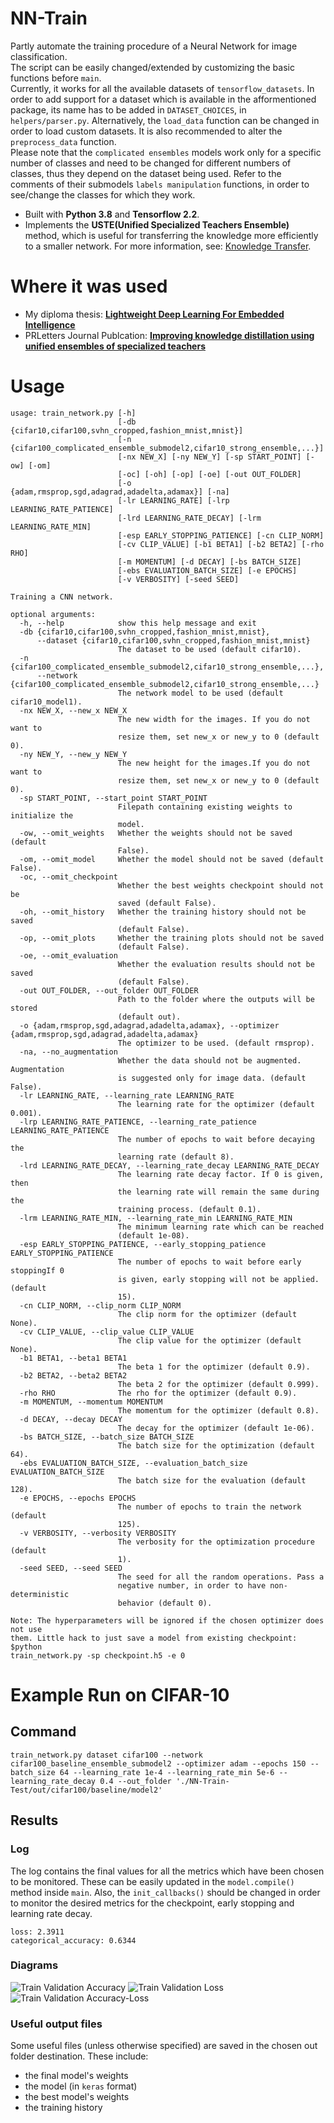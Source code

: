 # NN-Train
Partly automate the training procedure of a Neural Network for image classification.  
The script can be easily changed/extended by customizing the basic functions before `main`.  
Currently, it works for all the available datasets of `tensorflow_datasets`. In order to add support for a dataset which is available in the afformentioned package, its name has to be added in `DATASET_CHOICES`, in `helpers/parser.py`.
Alternatively, the `load_data` function can be changed in order to load custom datasets. 
It is also recommended to alter the `preprocess_data` function.  
Please note that the `complicated ensembles` models work only for a specific number of classes 
and need to be changed for different numbers of classes, thus they depend on the dataset being used. 
Refer to the comments of their submodels `labels manipulation` functions, 
in order to see/change the classes for which they work.
- Built with **Python 3.8** and **Tensorflow 2.2**.
- Implements the **USTE(Unified Specialized Teachers Ensemble)** method, which is useful for transferring the knowledge more efficiently to a smaller network. 
For more information, see: [Knowledge Transfer](https://github.com/Adamantios/Knowledge-Transfer).  

# Where it was used
- My diploma thesis: [**Lightweight Deep Learning For Embedded Intelligence**](https://github.com/Adamantios/AI-MSc-Thesis)
- PRLetters Journal Publcation: [**Improving knowledge distillation using unified ensembles of specialized teachers**](https://authors.elsevier.com/a/1crJf_3qHiUPK5)

# Usage
```
usage: train_network.py [-h]
                        [-db {cifar10,cifar100,svhn_cropped,fashion_mnist,mnist}]
                        [-n {cifar100_complicated_ensemble_submodel2,cifar10_strong_ensemble,...}]
                        [-nx NEW_X] [-ny NEW_Y] [-sp START_POINT] [-ow] [-om]
                        [-oc] [-oh] [-op] [-oe] [-out OUT_FOLDER]
                        [-o {adam,rmsprop,sgd,adagrad,adadelta,adamax}] [-na]
                        [-lr LEARNING_RATE] [-lrp LEARNING_RATE_PATIENCE]
                        [-lrd LEARNING_RATE_DECAY] [-lrm LEARNING_RATE_MIN]
                        [-esp EARLY_STOPPING_PATIENCE] [-cn CLIP_NORM]
                        [-cv CLIP_VALUE] [-b1 BETA1] [-b2 BETA2] [-rho RHO]
                        [-m MOMENTUM] [-d DECAY] [-bs BATCH_SIZE]
                        [-ebs EVALUATION_BATCH_SIZE] [-e EPOCHS]
                        [-v VERBOSITY] [-seed SEED]

Training a CNN network.

optional arguments:
  -h, --help            show this help message and exit
  -db {cifar10,cifar100,svhn_cropped,fashion_mnist,mnist}, 
      --dataset {cifar10,cifar100,svhn_cropped,fashion_mnist,mnist}
                        The dataset to be used (default cifar10).
  -n {cifar100_complicated_ensemble_submodel2,cifar10_strong_ensemble,...}, 
      --network {cifar100_complicated_ensemble_submodel2,cifar10_strong_ensemble,...}
                        The network model to be used (default cifar10_model1).
  -nx NEW_X, --new_x NEW_X
                        The new width for the images. If you do not want to
                        resize them, set new_x or new_y to 0 (default 0).
  -ny NEW_Y, --new_y NEW_Y
                        The new height for the images.If you do not want to
                        resize them, set new_x or new_y to 0 (default 0).
  -sp START_POINT, --start_point START_POINT
                        Filepath containing existing weights to initialize the
                        model.
  -ow, --omit_weights   Whether the weights should not be saved (default
                        False).
  -om, --omit_model     Whether the model should not be saved (default False).
  -oc, --omit_checkpoint
                        Whether the best weights checkpoint should not be
                        saved (default False).
  -oh, --omit_history   Whether the training history should not be saved
                        (default False).
  -op, --omit_plots     Whether the training plots should not be saved
                        (default False).
  -oe, --omit_evaluation
                        Whether the evaluation results should not be saved
                        (default False).
  -out OUT_FOLDER, --out_folder OUT_FOLDER
                        Path to the folder where the outputs will be stored
                        (default out).
  -o {adam,rmsprop,sgd,adagrad,adadelta,adamax}, --optimizer {adam,rmsprop,sgd,adagrad,adadelta,adamax}
                        The optimizer to be used. (default rmsprop).
  -na, --no_augmentation
                        Whether the data should not be augmented. Augmentation
                        is suggested only for image data. (default False).
  -lr LEARNING_RATE, --learning_rate LEARNING_RATE
                        The learning rate for the optimizer (default 0.001).
  -lrp LEARNING_RATE_PATIENCE, --learning_rate_patience LEARNING_RATE_PATIENCE
                        The number of epochs to wait before decaying the
                        learning rate (default 8).
  -lrd LEARNING_RATE_DECAY, --learning_rate_decay LEARNING_RATE_DECAY
                        The learning rate decay factor. If 0 is given, then
                        the learning rate will remain the same during the
                        training process. (default 0.1).
  -lrm LEARNING_RATE_MIN, --learning_rate_min LEARNING_RATE_MIN
                        The minimum learning rate which can be reached
                        (default 1e-08).
  -esp EARLY_STOPPING_PATIENCE, --early_stopping_patience EARLY_STOPPING_PATIENCE
                        The number of epochs to wait before early stoppingIf 0
                        is given, early stopping will not be applied. (default
                        15).
  -cn CLIP_NORM, --clip_norm CLIP_NORM
                        The clip norm for the optimizer (default None).
  -cv CLIP_VALUE, --clip_value CLIP_VALUE
                        The clip value for the optimizer (default None).
  -b1 BETA1, --beta1 BETA1
                        The beta 1 for the optimizer (default 0.9).
  -b2 BETA2, --beta2 BETA2
                        The beta 2 for the optimizer (default 0.999).
  -rho RHO              The rho for the optimizer (default 0.9).
  -m MOMENTUM, --momentum MOMENTUM
                        The momentum for the optimizer (default 0.8).
  -d DECAY, --decay DECAY
                        The decay for the optimizer (default 1e-06).
  -bs BATCH_SIZE, --batch_size BATCH_SIZE
                        The batch size for the optimization (default 64).
  -ebs EVALUATION_BATCH_SIZE, --evaluation_batch_size EVALUATION_BATCH_SIZE
                        The batch size for the evaluation (default 128).
  -e EPOCHS, --epochs EPOCHS
                        The number of epochs to train the network (default
                        125).
  -v VERBOSITY, --verbosity VERBOSITY
                        The verbosity for the optimization procedure (default
                        1).
  -seed SEED, --seed SEED
                        The seed for all the random operations. Pass a
                        negative number, in order to have non-deterministic
                        behavior (default 0).

Note: The hyperparameters will be ignored if the chosen optimizer does not use
them. Little hack to just save a model from existing checkpoint: $python
train_network.py -sp checkpoint.h5 -e 0
```

# Example Run on CIFAR-10
## Command
```
train_network.py dataset cifar100 --network cifar100_baseline_ensemble_submodel2 --optimizer adam --epochs 150 --batch_size 64 --learning_rate 1e-4 --learning_rate_min 5e-6 --learning_rate_decay 0.4 --out_folder './NN-Train-Test/out/cifar100/baseline/model2'
```
## Results
### Log
The log contains the final values for all the metrics which have been chosen to be monitored. 
These can be easily updated in the `model.compile()` method inside `main`. 
Also, the `init_callbacks()` should be changed in order to monitor the desired metrics for the checkpoint, early stopping and learning rate decay.
```
loss: 2.3911
categorical_accuracy: 0.6344
```
### Diagrams
![Train Validation Accuracy](https://github.com/Adamantios/NN-Train/blob/master/examples/acc_plot.png?raw=true)
![Train Validation Loss](https://github.com/Adamantios/NN-Train/blob/master/examples/loss_plot.png?raw=true)
![Train Validation Accuracy-Loss](https://github.com/Adamantios/NN-Train/blob/master/examples/acc_loss_plot.png?raw=true)
### Useful output files
Some useful files (unless otherwise specified) are saved in the chosen out folder destination. 
These include:
- the final model's weights
- the model (in `keras` format)
- the best model's weights
- the training history
